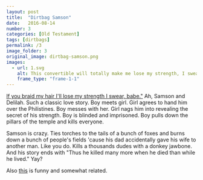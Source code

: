 ```yaml
---
layout: post
title:  "Dirtbag Samson"
date:   2016-08-14
number: 3
categories: [Old Testament]
tags: [dirtbags]
permalink: /3
image_folder: 3
original_image: dirtbag-samson.png
images:
  - url: 1.svg
    alt: This convertible will totally make me lose my strength, I swear babe.
    frame_type: "frame-1-1"
---
```


[If you braid my hair I'll lose my strength I swear, babe."][1] Ah, Samson and Delilah. Such a classic love story. Boy meets girl. Girl agrees to hand him over the Philistines. Boy messes with her. Girl nags him into revealing the secret of his strength. Boy is blinded and imprisoned. Boy pulls down the pillars of the temple and kills everyone.

Samson is crazy. Ties torches to the tails of a bunch of foxes and burns down a bunch of people's fields 'cause his dad accidentally gave his wife to another man. Like you do. Kills a thousands dudes with a donkey jawbone.  And his story ends with "Thus he killed many more when he died than while he lived." Yay?

Also [this][2] is funny and somewhat related.

[1]:https://www.biblegateway.com/passage/?search=Judges+16&version=NIV
[2]:http://the-toast.net/2014/11/17/bible-verses-word-philistines-replaced-haters/
